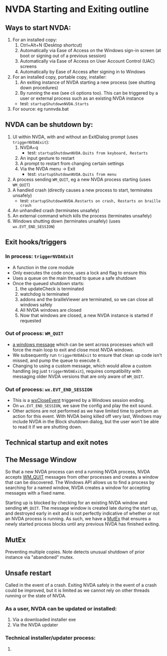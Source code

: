 # NVDA Starting and Exiting outline

## Ways to start NVDA:

1. For an installed copy:
    1. Ctrl+Alt+N (Desktop shortcut)
    1. Automatically via Ease of Access on the Windows sign-in screen (at boot or signing out of a previous session)
    1. Automatically via Ease of Access on User Account Control (UAC) screens
    1. Automatically by Ease of Access after signing in to Windows
1. For an installed copy, portable copy, installer:
    1. An exiting instance of NVDA starting a new process (see shutting down procedures)
    1. By running the exe (see cli options too).
    This can be triggered by a user or external process such as an existing NVDA instance
    - test: `startupShutdownNVDA.Starts`
1. For source: eg runnvda.bat

## NVDA can be shutdown by:

1. UI within NVDA, with and without an ExitDialog prompt (uses `triggerNVDAExit`):
    1. NVDA+q
        - test: `startupShutdownNVDA.Quits from keyboard, Restarts`
    1. An input gesture to restart
    1. A prompt to restart from changing certain settings
    1. Via the NVDA menu -> Exit
        - test: `startupShutdownNVDA.Quits from menu`
1. A process sending `WM_QUIT`, eg a new NVDA process starting (uses `WM_QUIT`)
1. A handled crash (directly causes a new process to start, terminates unsafely)
    - test: `startupShutdownNVDA.Restarts on crash, Restarts on braille crash`
1. An unhandled crash (terminates unsafely)
1. An external command which kills the process (terminates unsafely) 
1. Windows shutting down (terminates unsafely) (uses `wx.EVT_END_SESSION`)

## Exit hooks/triggers

### In process: `triggerNVDAExit`
* A function in the core module
* Only executes the code once, uses a lock and flag to ensure this
* Uses a queue on the main thread to queue a safe shutdown
* Once the queued shutdown starts:
    1. the updateCheck is terminated
    1. watchdog is terminated
    1. addons and the brailleViewer are terminated, so we can close all windows safely
    1. All NVDA windows are closed
    1. Now that windows are closed, a new NVDA instance is started if requested

### Out of process: `WM_QUIT`
* [a windows message](https://docs.microsoft.com/en-us/windows/win32/winmsg/wm-quit) which can be sent across processes which will force the main loop to exit and close most NVDA windows.
* We subsequently run `triggerNVDAExit` to ensure that clean up code isn't missed, and pump the queue to execute it.
* Changing to using a custom message, which would allow a custom handling (eg just `triggerNVDAExit`), requires compatibility with messaging older NVDA versions that are only aware of `WM_QUIT`.

### Out of process: `wx.EVT_END_SESSION`
- This is a [wxCloseEvent](https://docs.wxwidgets.org/3.0/classwx_close_event.html) triggered by a Windows session ending.
- On `wx.EVT_END_SESSION`, we save the config and play the exit sound.
- Other actions are not performed as we have limited time to perform an action for this event. With NVDA being killed off very last, Windows may include NVDA in the Block shutdown dialog, but the user won't be able to read it if we are shutting down.

## Technical startup and exit notes

## The Message Window

So that a new NVDA process can end a running NVDA process, NVDA accepts [WM_QUIT](#Out-of-process-WM_QUIT) messages from other processes and creates a window that can be discovered.
The Windows API allows us to find a process by searching for a named window, NVDA creates a window for accepting messages with a fixed name.

Starting up is blocked by checking for an existing NVDA window and sending `WM_QUIT`.
The message window is created late during the start up, and destroyed early in exit and is not perfectly indicative of whether or not an NVDA process is running. As such, we have a [MutEx](#MutEx) that ensures a newly started process blocks until any previous NVDA has finished exiting.

## MutEx

Preventing multiple copies. Note detects unusual shutdown of prior instance via "abandoned" mutex.

## Unsafe restart

Called in the event of a crash. Exiting NVDA safely in the event of a crash could be improved, but it is limited as we cannot rely on other threads running or the state of NVDA.

### As a user, NVDA can be updated or installed:

1. Via a downloaded installer exe
1. Via the NVDA updater

### Technical installer/updater process:

1. 
